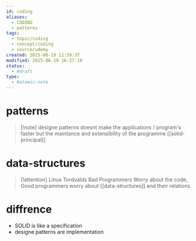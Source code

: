 ```yaml
---
id: coding
aliases:
  - CODING
  - patterns
tags:
  - topic/coding
  - concept/coding
  - source/udemy
created: 2025-06-19 11:59:37
modified: 2025-06-19 16:27:18
status:
  - #draft
type:
  - #atomic-note
---
```


# patterns

> [!note] designe patterns doesnt make the applications / program's faster but the maintance and extensibility of the programme
[[solid-principal]]

# data-structures

> [!attention]  Linus Tordvalds
> Bad Programmers Worry about the code,
> Good programmers worry about [[data-structures]] and their relations


# diffrence
- SOLID is like a specification 
- designe patterns are implementation
